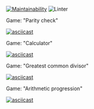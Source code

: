 [![Maintainability](https://api.codeclimate.com/v1/badges/71f8e550658aa9c68326/maintainability)](https://codeclimate.com/github/KostiukYevhen/frontend-project-lvl1/maintainability)
![Linter](https://github.com/IlliaTemnov/frontend-project-lvl1/workflows/Linter/badge.svg)

Game: "Parity check"

  [![asciicast](https://asciinema.org/a/1WGxxzIjIkLyfWt75SBXYjFcv.svg)](https://asciinema.org/a/1WGxxzIjIkLyfWt75SBXYjFcv)

Game: "Calculator"

  [![asciicast](https://asciinema.org/a/J2r3YSQhTYcuKD19NlbK1KGTH.svg)](https://asciinema.org/a/J2r3YSQhTYcuKD19NlbK1KGTH)

Game: "Greatest common divisor"

  [![asciicast](https://asciinema.org/a/OAN3tn31iyuHErQutZ0dTMEME.svg)](https://asciinema.org/a/OAN3tn31iyuHErQutZ0dTMEME)

Game: "Arithmetic progression"

  [![asciicast](https://asciinema.org/a/ZD8ZaUQheweVGjDzZkiMYSZcx.svg)](https://asciinema.org/a/ZD8ZaUQheweVGjDzZkiMYSZcx)
